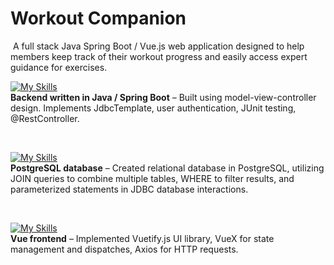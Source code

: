 # Workout Companion
​
A full stack Java Spring Boot / Vue.js web application designed to help members keep track of their workout progress and easily access expert guidance for exercises.

<div align="left">

[![My Skills](https://skillicons.dev/icons?i=java&theme=light)](https://skillicons.dev)  
**Backend written in Java / Spring Boot** – Built using model-view-controller design. Implements JdbcTemplate, user authentication, JUnit testing, @RestController.

<br>

[![My Skills](https://skillicons.dev/icons?i=postgres&theme=light)](https://skillicons.dev)  
**PostgreSQL database** – Created relational database in PostgreSQL, utilizing JOIN queries to combine multiple tables, WHERE to filter results, and parameterized statements in JDBC database interactions.

<br>

[![My Skills](https://skillicons.dev/icons?i=vue&theme=light)](https://skillicons.dev)  
**Vue frontend** – Implemented Vuetify.js UI library, VueX for state management and dispatches, Axios for HTTP requests.

</div>
